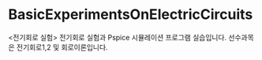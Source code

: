 # BasicExperimentsOnElectricCircuits
<전기회로 실험> 전기회로 실험과 Pspice 시뮬레이션 프로그램 실습입니다. 선수과목은 전기회로1,2 및 회로이론입니다.
